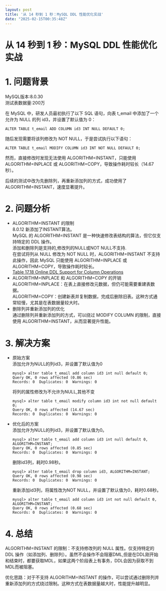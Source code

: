 ```yaml
---
layout: post
title: '从 14 秒到 1 秒：MySQL DDL 性能优化实战'
date: "2025-02-15T00:35:48Z"
---
```

从 14 秒到 1 秒：MySQL DDL 性能优化实战
============================

1\. 问题背景
========

MySQL版本:8.0.30  
测试表数据量:200万

在 MySQL 中，研发人员最初执行了以下 SQL 语句，向表 t\_email 中添加了一个允许为 NULL 的列 id3，并设置了默认值为 0：

    ALTER TABLE t_email ADD COLUMN id3 INT NULL DEFAULT 0;
    

随后发现需要将该列修改为 NOT NULL，于是尝试执行以下语句：

    ALTER TABLE t_email MODIFY COLUMN id3 INT NOT NULL DEFAULT 0;
    

然而，直接修改时发现无法使用 ALGORITHM=INSTANT，只能使用 ALGORITHM=INPLACE 或 ALGORITHM=COPY，导致操作耗时较长（14.67 秒）。

后续的测试中改为先删除列，再重新添加列的方式，成功使用了 ALGORITHM=INSTANT，速度显著提升。

2\. 问题分析
========

*   ALGORITHM=INSTANT 的限制  
    8.0.12 新添加了INSTANT算法。  
    MySQL 的 ALGORITHM=INSTANT 是一种快速修改表结构的算法，但它仅支持特定的 DDL 操作。  
    添加和删除列是支持的,修改列的NULL或NOT NULL不支持.  
    在尝试将列从 NULL 修改为 NOT NULL 时，ALGORITHM=INSTANT 不支持此操作，因此 MySQL 只能使用 ALGORITHM=INPLACE 或 ALGORITHM=COPY，导致操作耗时较长。  
    [Table 17.18 Online DDL Support for Column Operations](https://dev.mysql.com/doc/refman/8.0/en/innodb-online-ddl-operations.html#online-ddl-column-operations:~:text=Table%C2%A017.18%C2%A0Online%20DDL%20Support%20for%20Column%20Operations "Table 17.18 Online DDL Support for Column Operations")
*   ALGORITHM=INPLACE 和 ALGORITHM=COPY 的开销  
    ALGORITHM=INPLACE：在表上直接修改元数据，但仍可能需要重建表数据。  
    ALGORITHM=COPY：创建新表并复制数据，完成后删除旧表。这种方式通常较慢，尤其是在表数据量较大时。
*   删除列并重新添加列的优化  
    通过删除列并重新添加列的方式，可以绕过 MODIFY COLUMN 的限制，直接使用 ALGORITHM=INSTANT，从而显著提升性能。

3\. 解决方案
========

*   原始方案  
    添加允许为NULL的列id3，并设置了默认值为0
    
        mysql> alter table t_email add column id3 int null default 0;
        Query OK, 0 rows affected (0.86 sec)
        Records: 0  Duplicates: 0  Warnings: 0
        
    
    将列的属性修改为不允许为NULL,其他不变
    
        mysql> alter table t_email modify column id3 int not null default 0;
        Query OK, 0 rows affected (14.67 sec)
        Records: 0  Duplicates: 0  Warnings: 0
        
    
*   优化后的方案  
    添加允许为NULL的列id3，并设置了默认值为0。
    
        mysql> alter table t_email add column id3 int null default 0, ALGORITHM=INSTANT;
        Query OK, 0 rows affected (0.85 sec)
        Records: 0  Duplicates: 0  Warnings: 0
        
    
    删除id3列，耗时0.98秒。
    
        mysql> alter table t_email drop column id3, ALGORITHM=INSTANT;
        Query OK, 0 rows affected (0.98 sec)
        Records: 0  Duplicates: 0  Warnings: 0
        
    
    重新添加id3列，将属性改为NOT NULL，并设置了默认值为0，耗时0.68秒。
    
        mysql> alter table t_email add column id3 int not null default 0, ALGORITHM=INSTANT;
        Query OK, 0 rows affected (0.68 sec)
        Records: 0  Duplicates: 0  Warnings: 0
        
    

4\. 总结
======

ALGORITHM=INSTANT 的限制：不支持修改列的 NULL 属性。仅支持特定的 DDL 操作（如添加列、删除列）。虽然不会操作不会阻塞DML,但是在DDL刚开始和结束时，都要获取MDL，如果这两个阶段表上有事务，DDL会因为获取不到MDL而被阻塞。

优化思路：对于不支持 ALGORITHM=INSTANT 的操作，可以尝试通过删除列并重新添加列的方式绕过限制。这种方式在表数据量越大时，性能提升越明显。